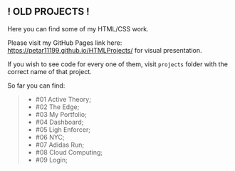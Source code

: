 **!  OLD PROJECTS  !**
--

Here you can find some of my HTML/CSS work.

Please visit my GitHub Pages link here: https://petar11199.github.io/HTMLProjects/ for visual presentation.

If you wish to see code for every one of them, visit `projects` folder with the correct name of that project.

So far you can find:

> - #01 Active Theory; 
> - #02 The Edge;
> - #03 My Portfolio; 
> - #04 Dashboard;
> - #05 Ligh Enforcer; 
> - #06 NYC;
> - #07 Adidas Run; 
> - #08 Cloud Computing;
> - #09 Login;
